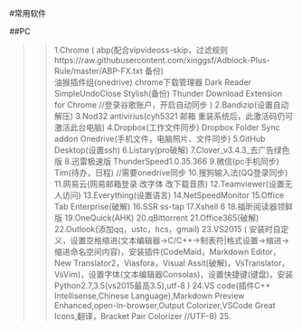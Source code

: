 #常用软件

##PC
>>1.Chrome
(
    abp(配合vipvideoss-skip，过滤规则https://raw.githubusercontent.com/xinggsf/Adblock-Plus-Rule/master/ABP-FX.txt 备份)  
    油猴插件组(onedrive)
    chrome下载管理器
    Dark Reader
    SimpleUndoClose
    Stylish(备份)
    Thunder Download Extension for Chrome
    //登录谷歌账户，开启自动同步
)
>>2.Bandizip(设置自动解压)
>>3.Nod32 antivirius(cyh5321 邮箱 重装系统后，此激活码仍可激活此台电脑)
>>4.Dropbox(工作文件同步) Dropbox Folder Sync addon Onedrive(手机文件，电脑照片、文件同步)
>>5.GitHub Desktop(设置ssh)
>>6.Listary(pro破解)
>>7.Clover_v3.4.3_去广告绿色版
>>8.迅雷极速版 ThunderSpeed1.0.35.366
>>9.微信(pc手机同步) Tim(待办，日程) //需要onedrive同步
>>10.搜狗输入法(QQ登录同步)
>>11.网易云(网易邮箱登录 改字体 改下载音质)
>>12.Teamviewer(设置无人访问)
>>13.Everything(设置语言)
>>14.NetSpeedMonitor
>>15.Office Tab Enterprise(破解)
>>16.SSR ss-tap
>>17.Xshell 6
>>18.福昕阅读器领鲜版
>>19.OneQuick(AHK)
>>20.qBittorrent
>>21.Office365(破解)
>>22.Outlook(添加qq，ustc，hcs，gmail)
>>23.VS2015
(
    安装时自定义，设置空格缩进(文本编辑器->C/C++->制表符|格式设置->缩进->缩进命名空间内容)，安装插件(CodeMaid，Markdown Editor，New Translator2，Viasfora，Visual Assit(破解)，VsTranslator，VsVim)，设置字体(文本编辑器Consolas)，设置快捷键(键盘)，安装Python2.7,3.5(vs2015最高3.5),utf-8
)
>>24.VS code(插件C++ Intellisense,Chinese Language),Markdown Preview Enhanced,open-in-browser,Output Colorizer,VSCode Great Icons,翻译，Bracket Pair Colorizer  //UTF-8)
>>25.